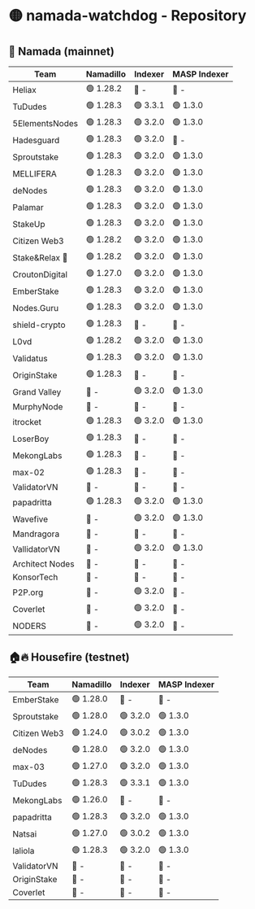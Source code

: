 # 🟡 namada-watchdog - Repository

## 🚀 Namada (mainnet)

| Team | Namadillo | Indexer | MASP Indexer |
|-|-|-|-|
| Heliax | 🟢 1.28.2 | 🔴 - | 🔴 - |
| TuDudes | 🟢 1.28.3 | 🟢 3.3.1 | 🟢 1.3.0 |
| 5ElementsNodes | 🟢 1.28.3 | 🟢 3.2.0 | 🟢 1.3.0 |
| Hadesguard | 🟢 1.28.3 | 🟢 3.2.0 | 🔴 - |
| Sproutstake | 🟢 1.28.3 | 🟢 3.2.0 | 🟢 1.3.0 |
| MELLIFERA | 🟢 1.28.3 | 🟢 3.2.0 | 🟢 1.3.0 |
| deNodes | 🟢 1.28.3 | 🟢 3.2.0 | 🟢 1.3.0 |
| Palamar | 🟢 1.28.3 | 🟢 3.2.0 | 🟢 1.3.0 |
| StakeUp | 🟢 1.28.3 | 🟢 3.2.0 | 🟢 1.3.0 |
| Citizen Web3 | 🟢 1.28.2 | 🟢 3.2.0 | 🟢 1.3.0 |
| Stake&Relax 🦥 | 🟢 1.28.2 | 🟢 3.2.0 | 🟢 1.3.0 |
| CroutonDigital | 🟢 1.27.0 | 🟢 3.2.0 | 🟢 1.3.0 |
| EmberStake | 🟢 1.28.3 | 🟢 3.2.0 | 🟢 1.3.0 |
| Nodes.Guru | 🟢 1.28.3 | 🟢 3.2.0 | 🟢 1.3.0 |
| shield-crypto | 🟢 1.28.3 | 🔴 - | 🔴 - |
| L0vd | 🟢 1.28.2 | 🟢 3.2.0 | 🟢 1.3.0 |
| Validatus | 🟢 1.28.3 | 🟢 3.2.0 | 🟢 1.3.0 |
| OriginStake | 🟢 1.28.3 | 🔴 - | 🔴 - |
| Grand Valley | 🔴 - | 🟢 3.2.0 | 🟢 1.3.0 |
| MurphyNode | 🔴 - | 🔴 - | 🔴 - |
| itrocket | 🟢 1.28.3 | 🟢 3.2.0 | 🟢 1.3.0 |
| LoserBoy | 🟢 1.28.3 | 🔴 - | 🔴 - |
| MekongLabs | 🟢 1.28.3 | 🔴 - | 🔴 - |
| max-02 | 🟢 1.28.3 | 🔴 - | 🔴 - |
| ValidatorVN | 🔴 - | 🔴 - | 🔴 - |
| papadritta | 🟢 1.28.3 | 🟢 3.2.0 | 🟢 1.3.0 |
| Wavefive | 🔴 - | 🟢 3.2.0 | 🟢 1.3.0 |
| Mandragora | 🔴 - | 🔴 - | 🔴 - |
| VallidatorVN | 🔴 - | 🟢 3.2.0 | 🟢 1.3.0 |
| Architect Nodes | 🔴 - | 🔴 - | 🔴 - |
| KonsorTech | 🔴 - | 🔴 - | 🔴 - |
| P2P.org | 🔴 - | 🟢 3.2.0 | 🔴 - |
| Coverlet | 🔴 - | 🟢 3.2.0 | 🔴 - |
| NODERS | 🔴 - | 🟢 3.2.0 | 🔴 - |

## 🏠🔥 Housefire (testnet)

| Team | Namadillo | Indexer | MASP Indexer |
|-|-|-|-|
| EmberStake | 🟢 1.28.0 | 🔴 - | 🔴 - |
| Sproutstake | 🟢 1.28.0 | 🟢 3.2.0 | 🟢 1.3.0 |
| Citizen Web3 | 🟢 1.24.0 | 🟢 3.0.2 | 🟢 1.3.0 |
| deNodes | 🟢 1.28.0 | 🟢 3.2.0 | 🟢 1.3.0 |
| max-03 | 🟢 1.27.0 | 🟢 3.2.0 | 🟢 1.3.0 |
| TuDudes | 🟢 1.28.3 | 🟢 3.3.1 | 🟢 1.3.0 |
| MekongLabs | 🟢 1.26.0 | 🔴 - | 🔴 - |
| papadritta | 🟢 1.28.3 | 🟢 3.2.0 | 🟢 1.3.0 |
| Natsai | 🟢 1.27.0 | 🟢 3.0.2 | 🟢 1.3.0 |
| laliola | 🟢 1.28.3 | 🟢 3.2.0 | 🟢 1.3.0 |
| ValidatorVN | 🔴 - | 🔴 - | 🔴 - |
| OriginStake | 🔴 - | 🔴 - | 🔴 - |
| Coverlet | 🔴 - | 🔴 - | 🔴 - |

